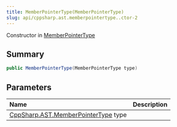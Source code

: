 ```yaml
---
title: MemberPointerType(MemberPointerType)
slug: api/cppsharp.ast.memberpointertype..ctor-2
---
```

Constructor in [MemberPointerType](/api/cppsharp/ast/memberpointertype)

## Summary



```csharp
public MemberPointerType(MemberPointerType type)
```

## Parameters

|Name|Description|
|:---|:---|
|[CppSharp.AST.MemberPointerType](/api/cppsharp/ast/memberpointertype) type||

